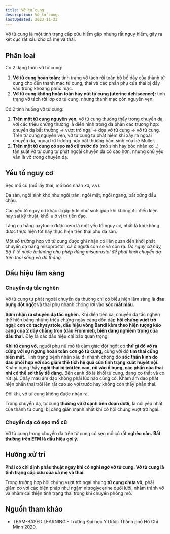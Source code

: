 ```yaml
---
title: Vỡ tử cung
description: Vỡ tử cung.
lastUpdated: 2023-11-23
---
```


Vỡ tử cung là một tình trạng cấp cứu hiếm gặp nhưng rất nguy hiểm, gây ra kết cục rất xấu cho cả mẹ và thai.

## Phân loại

Có 2 dạng thức vỡ tử cung:

1. **Vỡ tử cung hoàn toàn:** tình trạng vỡ tách rời toàn bộ bề dày của thành tử cung cho đến thanh mạc tử cung, thai và các phần phụ của thai bị đẩy vào trong khoang phúc mạc.
2. **Vỡ tử cung không hoàn toàn hay nứt tử cung (uterine dehiscence):** tình trạng vỡ tách rời lớp cơ tử cung, nhưng thanh mạc còn nguyên vẹn.

Có 2 tình huống vỡ tử cung:

1. **Trên một tử cung nguyên vẹn**, vỡ tử cung thường thấy trong chuyển dạ, với các triệu chứng thường là điển hình trong đa phần các trường hợp: chuyển dạ bất thường &rarr; vượt trở ngại &rarr; dọa vỡ tử cung &rarr; vỡ tử cung. Trên tử cung nguyên vẹn, vỡ tử cung tự phát hiếm khi xảy ra ngoài chuyển dạ, ngoại trừ trường hợp bất thường bẩm sinh của hệ Muller.
2. **Trên một tử cung có sẹo mổ cũ trước đó** (mổ sinh hay bóc nhân xơ…) tần suất vỡ tử cung tự phát ngoài chuyển dạ có cao hơn, nhưng chủ yếu vẫn là vỡ trong chuyển dạ.

## Yếu tố nguy cơ

Sẹo mổ cũ (mổ lấy thai, mổ bóc nhân xơ, v.v).

Đa sản, ngôi sinh khó như ngôi trán, ngôi mặt, ngôi ngang, bất xứng đầu chậu.

Các yếu tố nguy cơ khác ít gặp hơn như sinh giúp khi không đủ điều kiện hay sai kỹ thuật, khối u ở vị trí tiền đạo.

Tăng co bằng oxytocin được xem là một yếu tố nguy cơ, nhất là khi không được thực hiện tốt hay thực hiện trên thai phụ đa sản.

Một số trường hợp vỡ tử cung được ghi nhận có liên quan đến khởi phát chuyển dạ bằng misoprostol, cả ở người con so và con rạ. _Do nguy cơ này, Bộ Y tế nước ta không cho phép dùng misoprostol để phát khởi chuyển dạ trên thai sống và đủ tháng._

## Dấu hiệu lâm sàng

### Chuyển dạ tắc nghẽn

Vỡ tử cung tự phát ngoài chuyển dạ thường chỉ có biểu hiện lâm sàng là **đau bụng đột ngột** và thai phụ nhanh chóng rơi vào **sốc mất máu.**

**Sớm nhận ra chuyển dạ tắc nghẽn.** Khi diễn tiến xa, chuyển dạ tắc nghẽn thể hiện bằng những triệu chứng
ngày càng dồn dập **hội chứng vượt trở ngại**: **cơn co tachysystole, dấu hiệu vòng Bandl kèm theo hiện tượng kéo căng của 2 dây chằng tròn (dấu Frommel), biến dạng nghiêm trọng của đầu thai.** Đây là các dấu hiệu chỉ báo quan trọng.

**Khi tử cung vỡ,** người phụ nữ mô tả cảm giác đột ngột có **thứ gì đó vỡ ra cùng với sự ngưng hoàn toàn cơn gò tử cung,** cùng với đó **tim thai cũng biến mất.** Tình trạng bệnh nhân xấu đi nhanh chóng do **sốc thần kinh do đau phối hợp với sốc giảm thể tích hệ quả của tình trạng xuất huyết nội.** Khám bụng thấy
**ngôi thai bị trồi lên cao, rơi vào ổ bụng, các phần của thai nhi có thể sờ thấy dễ dàng.** Bên cạnh đó là khối tử cung, đang co thắt và co rút lại. Chảy máu âm đạo không phải lúc nào cũng có. Khám âm đạo phát hiện phần thai trôi lên rất cao so với trước hay không còn thấy phần thai.

Đôi khi, vỡ tử cung không được nhận ra.

Trong chuyển dạ, tử cung **thường vỡ ở cạnh bên đoạn dưới,** là nơi yếu nhất của thành tử cung, bị căng giãn mạnh nhất khi có hội chứng vượt trở ngại.

### Chuyển dạ có sẹo mổ cũ

Vỡ tử cung trong chuyển dạ trên tử cung có sẹo mổ cũ rất **nghèo nàn.** **Bất thường trên EFM là dấu hiệu gợi ý.**

## Hướng xử trí

**Phải có chỉ định phẫu thuật ngay khi có nghi ngờ vỡ tử cung. Vỡ tử cung là tình trạng cấp cứu của cả mẹ và thai.**

Trong trường hợp hội chứng vượt trở ngại nhưng **tử cung chưa vỡ,** phải giảm co với các biện pháp như ngậm nitroglycerine dưới lưỡi, nhằm tránh vỡ và nhằm cải thiện tình trạng thai trong khi chuyển phòng mổ.

## Nguồn tham khảo

- TEAM-BASED LEARNING - Trường Đại học Y Dược Thành phố Hồ Chí Minh 2020.
